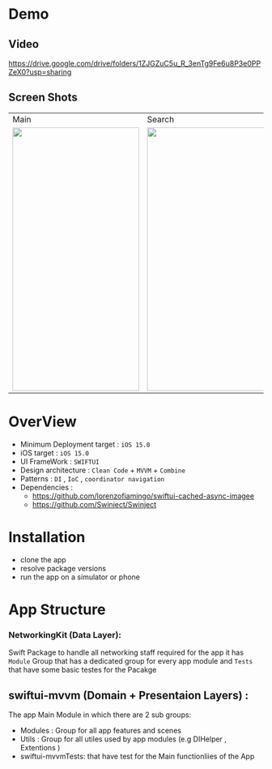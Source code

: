 # Demo 

## Video

https://drive.google.com/drive/folders/1ZJGZuC5u_R_3enTg9Fe6u8P3e0PPZeX0?usp=sharing

## Screen Shots

<table>
  <tr>
    <td> Main </td>
    <td> Search </td>
    <td> Details </td>
  </tr>
  <tr>
    <td><img src="https://user-images.githubusercontent.com/16858825/194073018-1be49aaa-4432-4226-89a4-2e215333b832.png" width=250 height=520></td>
    <td><img src="https://user-images.githubusercontent.com/16858825/194072994-f83d27f2-7e90-405d-9abb-1beca6d6f874.png" width=250 height=520></td>
    <td><img src="https://user-images.githubusercontent.com/16858825/194072952-8746afaa-63b7-4890-8cfc-26e53ce063f8.png" width=250 height=520></td>
  </tr>
 </table>

# OverView
 
 - Minimum  Deployment target : `iOS 15.0` 
 - iOS   target : `iOS 15.0` 
 - UI FrameWork :  `SWIFTUI`
 - Design architecture : `Clean Code` + `MVVM` + `Combine`
 - Patterns  : `DI` , `IoC` , `coordinator navigation`
 - Dependencies : 
	 - https://github.com/lorenzofiamingo/swiftui-cached-async-imagee
	 - https://github.com/Swinject/Swinject

# Installation

 - clone the app 
 - resolve package versions
 - run the app on a simulator or phone

# App Structure
 
### NetworkingKit (Data Layer):

Swift Package to handle all networking staff required for the app it has `Module` Group that has a dedicated group for every app module and `Tests` that have some basic testes for the Pacakge 

## swiftui-mvvm (Domain + Presentaion Layers) :

The app Main Module in which there are 2 sub groups: 
 -  Modules : Group for all app features and scenes
 -  Utils : Group for all utiles used by app modules (e.g DIHelper , Extentions )
 -  swiftui-mvvmTests:  that have test for the Main functionliies of the App



